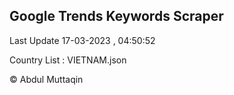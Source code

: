 

## Google Trends Keywords Scraper 
 
Last Update 17-03-2023 , 04:50:52

Country List :
VIETNAM.json



© Abdul Muttaqin 
